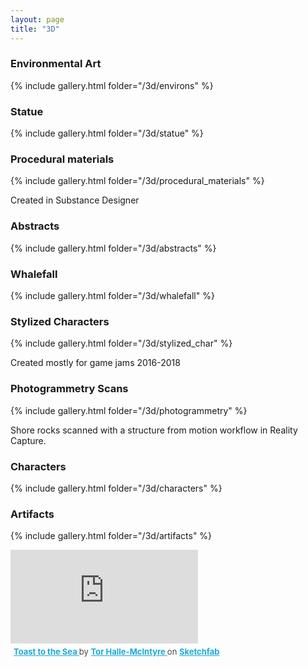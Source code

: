 ```yaml
---
layout: page
title: "3D"
---
```




### Environmental Art

{% include gallery.html folder="/3d/environs" %}

### Statue

{% include gallery.html folder="/3d/statue" %}

### Procedural materials

{% include gallery.html folder="/3d/procedural_materials" %}

Created in Substance Designer

### Abstracts

{% include gallery.html folder="/3d/abstracts" %}

### Whalefall

{% include gallery.html folder="/3d/whalefall" %}

### Stylized Characters

{% include gallery.html folder="/3d/stylized_char" %}

Created mostly for game jams 2016-2018

### Photogrammetry Scans

{% include gallery.html folder="/3d/photogrammetry" %}

Shore rocks scanned with a structure from motion workflow in Reality Capture.

### Characters

{% include gallery.html folder="/3d/characters" %}

### Artifacts

{% include gallery.html folder="/3d/artifacts" %}

<div class="sketchfab-embed-wrapper" style="display:block"> <iframe title="Toast to the Sea" frameborder="0" allowfullscreen mozallowfullscreen="true" webkitallowfullscreen="true" allow="autoplay; fullscreen; xr-spatial-tracking" xr-spatial-tracking execution-while-out-of-viewport execution-while-not-rendered web-share src="https://sketchfab.com/models/e1b4df850fa543fc8ac9d5876b31cbc6/embed"> </iframe> <p style="font-size: 13px; font-weight: normal; margin: 5px; color: #4A4A4A;"> <a href="https://sketchfab.com/3d-models/toast-to-the-sea-e1b4df850fa543fc8ac9d5876b31cbc6?utm_medium=embed&utm_campaign=share-popup&utm_content=e1b4df850fa543fc8ac9d5876b31cbc6" target="_blank" rel="nofollow" style="font-weight: bold; color: #1CAAD9;"> Toast to the Sea </a> by <a href="https://sketchfab.com/mophs?utm_medium=embed&utm_campaign=share-popup&utm_content=e1b4df850fa543fc8ac9d5876b31cbc6" target="_blank" rel="nofollow" style="font-weight: bold; color: #1CAAD9;"> Tor Halle-McIntyre </a> on <a href="https://sketchfab.com?utm_medium=embed&utm_campaign=share-popup&utm_content=e1b4df850fa543fc8ac9d5876b31cbc6" target="_blank" rel="nofollow" style="font-weight: bold; color: #1CAAD9;">Sketchfab</a></p></div>
